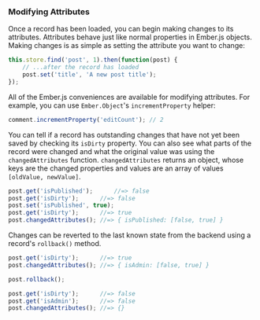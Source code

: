 ### Modifying Attributes

Once a record has been loaded, you can begin making changes to its
attributes. Attributes behave just like normal properties in Ember.js
objects. Making changes is as simple as setting the attribute you
want to change:

```js
this.store.find('post', 1).then(function(post) {
    // ...after the record has loaded
    post.set('title', 'A new post title');
});
```

All of the Ember.js conveniences are available for
modifying attributes. For example, you can use `Ember.Object`'s
`incrementProperty` helper:

```js
comment.incrementProperty('editCount'); // 2
```

You can tell if a record has outstanding changes that have not yet been
saved by checking its `isDirty` property. You can also see what parts of
the record were changed and what the original value was using the
`changedAttributes` function.  `changedAttributes` returns an object,
whose keys are the changed properties and values are an array of values
`[oldValue, newValue]`.

```js
post.get('isPublished');      //=> false
post.get('isDirty');      //=> false
post.set('isPublished', true);
post.get('isDirty');      //=> true
post.changedAttributes(); //=> { isPublished: [false, true] }
```

Changes can be reverted to the last known state from the backend using
a record's `rollback()` method.

```js
post.get('isDirty');      //=> true
post.changedAttributes(); //=> { isAdmin: [false, true] }

post.rollback();

post.get('isDirty');      //=> false
post.get('isAdmin');      //=> false
post.changedAttributes(); //=> {}
```
